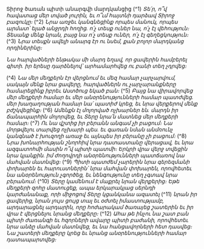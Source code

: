 
Տիրոջ ծառան պիտի անարգվի մարդկանցից
(^1) _Տե՛ր, ո՞վ հավատաց մեր տված լուրին,
եւ ո՞ւմ հայտնի դարձավ Տիրոջ բազուկը։_
(^2) _Նրա առջեւ կանգնեցինք որպես մանուկ,
որպես արմատ՝ ելած անջրդի հողից.
ո՛չ տեսք ուներ նա, ո՛չ էլ վեհություն։
Տեսանք մենք նրան,
բայց նա ո՛չ տեսք ուներ, ո՛չ էլ գեղեցկություն։_
(^3) _Նրա տեսքն ավելի անարգ էր ու նսեմ,
քան բոլոր մարդկանց որդիներինը։_


_Նա հարվածների ենթակա մի մարդ եղավ,
որ ցավերին համբերել գիտի.
իր երեսը դարձնելով՝ արհամարհվեց ու բանի տեղ չդրվեց։_

(^4) _Նա մեր մեղքերն էր վերցնում
եւ մեզ համար չարչարվում,
սակայն մենք նրա ցավերը,
հարվածներն ու չարչարանքները համարեցինք
իբրեւ Աստծուց եկած բան։_
(^5) _Բայց նա վիրավորվեց մեր մեղքերի համար
եւ մեր անօրենությունների համար պատժվեց.
մեր խաղաղության համար նա՛ պատիժ կրեց,
եւ նրա վերքերով մենք բժշկվեցինք։_
(^6) _Ամենքն էլ մոլորված ոչխարներ են.
մարդն իր ճանապարհին մոլորվեց,
եւ Տերը նրա՛ն մատնեց մեր մեղքերի համար։_
(^7) _Ու նա վշտից իր բերանն անգամ չի բացում։
Նա մորթվելու տարվեց ոչխարի պես.
եւ գառան նման անմռունչ կանգնած է խուզողի առաջ
եւ այնպես իր բերանը չի բացում։_
(^8) _Նրա խոնարհության շնորհիվ նրա դատաստանը վերացավ,
եւ նրա ազգատոհմի մասին ո՞վ պիտի պատմի։
Երկրի վրա վերջ տվեցին նրա կյանքին.
իմ ժողովրդի անօրենությունների պատճառով նա մահվան մատնվեց։_
(^9) _Պիտի պատժեմ չարերին
նրա գերեզմանի փոխարեն եւ հարուստներին՝
նրա մահվան փոխարեն,
որովհետեւ նա անօրենություն չգործեց,
եւ նենգությունը տեղ չգտավ նրա բերանում։_
(^10) _Տերը կամենում է մաքրել նրան վերքերից։
Եթե մեղքերի զոհը մատուցեք,
ապա երկարակյաց սերնդի կարժանանաք,
որի միջոցով Տերը կցանկանա ազատել_
(^11) _նրան իր ցավերից, նրան լույս ցույց տալ եւ օժտել իմաստությամբ,
արդարացնել արդարին,
որը հոժարակամ ծառայեց շատերին
եւ իր վրա է վերցնելու նրանց մեղքերը։_
(^12) _Ահա թե ինչու նա շատ բան պիտի ժառանգի
եւ հզորների ավարը պիտի բաժանի,
որովհետեւ նրա անձը մահվան մատնվեց,
եւ նա հանցավորների հետ դասվեց։
Նա շատերի մեղքերը կրեց
եւ նրանց անօրենությունների համար դատապարտվեց։_
